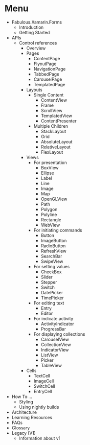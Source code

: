 # Menu

- Fabulous.Xamarin.Forms
  - Introduction
  - Getting Started
- APIs
  - Control references
    - Overview
    - Pages
      - ContentPage
      - FlyoutPage
      - NavigationPage
      - TabbedPage
      - CarouselPage
      - TemplatedPage
    - Layouts
      - Single Content
        - ContentView
        - Frame
        - ScrollView
        - TemplatedView
        - ContentPresenter
      - Multiple Children
        - StackLayout
        - Grid
        - AbsoluteLayout
        - RelativeLayout
        - FlexLayout
    - Views
      - For presentation
        - BoxView
        - Ellipse
        - Label
        - Line
        - Image
        - Map
        - OpenGLView
        - Path
        - Polygon
        - Polyline
        - Rectangle
        - WebView
      - For initiating commands
        - Button
        - ImageButton
        - RadioButton
        - RefreshView
        - SearchBar
        - SwipeView
      - For setting values
        - CheckBox
        - Slider
        - Stepper
        - Switch
        - DatePicker
        - TimePicker
      - For editing text
        - Entry
        - Editor
      - For indicate activity
        - ActivityIndicator
        - ProgressBar
      - For displaying collections
        - CarouselView
        - CollectionView
        - IndicatorView
        - ListView
        - Picker
        - TableView
    - Cells
      - TextCell
      - ImageCell
      - SwitchCell
      - EntryCell
- How To ...
  - Styling
  - Using nightly builds
- Architecture
- Learning Resources
- FAQs
- Glossary
- Legacy (V1)
  - Information about v1
